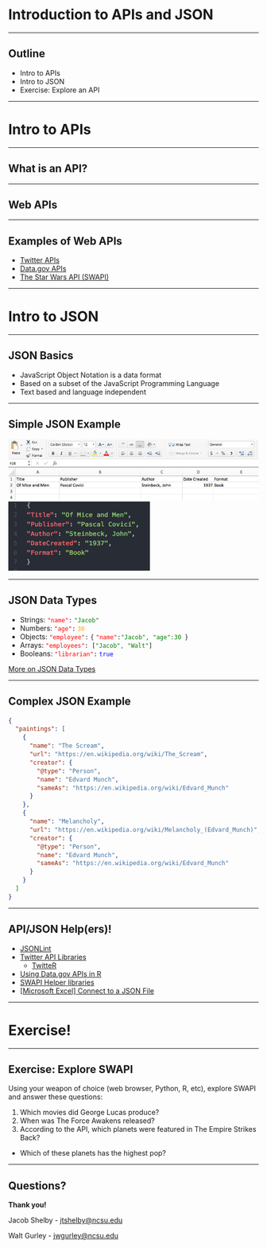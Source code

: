 # Introduction to APIs and JSON

---

## Outline

- Intro to APIs
- Intro to JSON
- Exercise: Explore an API

---

# Intro to APIs

---

## What is an API?

---

## Web APIs

---

## Examples of Web APIs

- [Twitter APIs](https://developer.twitter.com/en/docs.html)
- [Data.gov APIs](https://api.data.gov/)
- [The Star Wars API (SWAPI)](https://swapi.co/)

---

# Intro to JSON

---

## JSON Basics

- JavaScript Object Notation is a data format
- Based on a subset of the JavaScript Programming Language
- Text based and language independent


---

## Simple JSON Example

![alt text](./assets/csv.png)
![alt text](./assets/json.png)

---

## JSON Data Types

- Strings: <span style="color:red">`"name"`</span>`:` <span style="color:green">`"Jacob"`</span>
- Numbers: <span style="color:red">`"age"`</span>`:` <span style="color:orange">`30`</span>
- Objects: <span style="color:red">`"employee"`</span>`:` `{` <span style="color:red">`"name"`</span>`:`<span style="color:green">`"Jacob", "age":30 `</span>`}`
- Arrays: <span style="color:red">`"employees"`</span>`: [`<span style="color:green">`"Jacob", "Walt"`</span>`]`
- Booleans: <span style="color:red">`"librarian"`</span>`:` <span style="color:blue">`true`</span>

[More on JSON Data Types](https://www.w3schools.com/js/js_json_datatypes.asp)

---

## Complex JSON Example

```json
{
  "paintings": [
    {
      "name": "The Scream",
      "url": "https://en.wikipedia.org/wiki/The_Scream",
      "creator": {
        "@type": "Person",
        "name": "Edvard Munch",
        "sameAs": "https://en.wikipedia.org/wiki/Edvard_Munch"
      }
    },
    {
      "name": "Melancholy",
      "url": "https://en.wikipedia.org/wiki/Melancholy_(Edvard_Munch)",
      "creator": {
        "@type": "Person",
        "name": "Edvard Munch",
        "sameAs": "https://en.wikipedia.org/wiki/Edvard_Munch"
      }
    }
  ]
}
```

---

## API/JSON Help(ers)!

- [JSONLint](https://jsonlint.com/)
- [Twitter API Libraries](https://developer.twitter.com/en/docs/developer-utilities/twitter-libraries.html)
  - [TwitteR](https://www.rdocumentation.org/packages/twitteR/versions/1.1.9)
- [Using Data.gov APIs in R](https://data.library.virginia.edu/using-data-gov-apis-in-r/)
- [SWAPI Helper libraries](https://swapi.co/documentation#python)
- [[Microsoft Excel] Connect to a JSON File](https://support.office.com/en-us/article/connect-to-a-json-file-f65207ab-d957-4bf0-bec3-a08bb53cd4c0)

---

# Exercise!

---

## Exercise: Explore SWAPI

Using your weapon of choice (web browser, Python, R, etc), explore SWAPI and answer these questions:

1. Which movies did George Lucas produce?
2. When was The Force Awakens released?
3. According to the API, which planets were featured in The Empire Strikes Back?
  - Which of these planets has the highest pop?

---

## Questions?

**Thank you!**

Jacob Shelby - jtshelby@ncsu.edu

Walt Gurley - jwgurley@ncsu.edu
